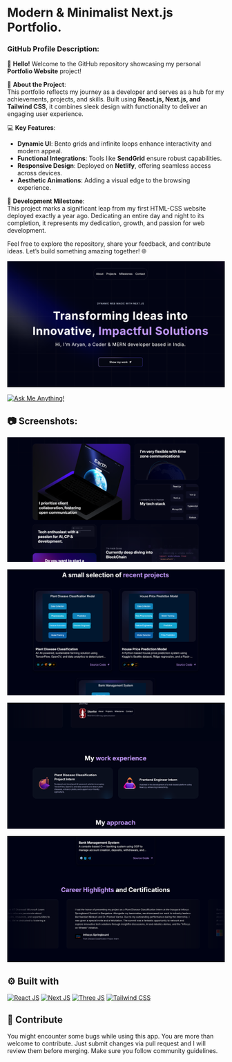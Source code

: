 # Modern & Minimalist Next.js Portfolio.

### GitHub Profile Description:  

👋 **Hello!** Welcome to the GitHub repository showcasing my personal **Portfolio Website** project!  

🚀 **About the Project**:  
This portfolio reflects my journey as a developer and serves as a hub for my achievements, projects, and skills. Built using **React.js, Next.js, and Tailwind CSS**, it combines sleek design with functionality to deliver an engaging user experience.  

💻 **Key Features**:  
- **Dynamic UI**: Bento grids and infinite loops enhance interactivity and modern appeal.  
- **Functional Integrations**: Tools like **SendGrid** ensure robust capabilities.  
- **Responsive Design**: Deployed on **Netlify**, offering seamless access across devices.  
- **Aesthetic Animations**: Adding a visual edge to the browsing experience.  

🌟 **Development Milestone**:  
This project marks a significant leap from my first HTML-CSS website deployed exactly a year ago. Dedicating an entire day and night to its completion, it represents my dedication, growth, and passion for web development.  

Feel free to explore the repository, share your feedback, and contribute ideas. Let’s build something amazing together! 🌐

![Modern & Minimalist Next.js Portfolio.](/.github/images/img_main.png "Modern & Minimalist Next.js Portfolio.")

[![Ask Me Anything!](https://img.shields.io/badge/Ask%20me-anything-1abc9c.svg)](https://www.linkedin.com/in/aryanjstar
 "Ask Me Anything!")


## :camera: Screenshots:

![Modern UI/UX](/.github/images/img1.png "Modern UI/UX")

![Project Showcase](/.github/images/img2.png "Project Showcase")

![Work Experience](/.github/images/img3.png "Work Experience")

![Build with Tailwind CSS](/.github/images/img4.png "Build with Tailwind CSS")

## :gear: Built with

[![React JS](https://skillicons.dev/icons?i=react "React JS")](https://react.dev/ "React JS") [![Next JS](https://skillicons.dev/icons?i=next "Next JS")](https://nextjs.org/ "Next JS") [![Three JS](https://skillicons.dev/icons?i=threejs "Three JS")](https://threejs.org/ "Three JS") [![Tailwind CSS](https://skillicons.dev/icons?i=tailwind "Tailwind CSS")](https://tailwindcss.com/ "Tailwind CSS")


## :raised_hands: Contribute

You might encounter some bugs while using this app. You are more than welcome to contribute. Just submit changes via pull request and I will review them before merging. Make sure you follow community guidelines.


